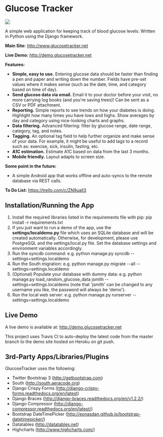 Glucose Tracker
===============
<a href="https://travis-ci.org/jcalazan/glucose-tracker"><img src="https://travis-ci.org/jcalazan/glucose-tracker.png"></a>

A simple web application for keeping track of blood glucose levels.  Written in Python using the Django framework.

<b>Main Site:</b> http://www.glucosetracker.net

<b>Live Demo:</b> http://demo.glucosetracker.net

<b>Features:</b>

* <b>Simple, easy to use.</b>  Entering glucose data should be faster than finding a pen and paper and writing down the number.  Fields have pre-set values where it makes sense (such as the date, time, and category based on time of day).
* <b>Send glucose data via email.</b>  Email it to your doctor before your visit, no more carrying log books (and you're saving trees)!  Can be sent as a CSV or PDF attachment.
* <b>Reporting.</b>  Simple reports to see trends on how your diabetes is doing.  Highlight how many times you have lows and highs. Show averages by day and category using nice-looking charts and graphs.
* <b>Data filtering.</b>  Advanced filtering: filter by glucose range, date range, category, tag, and notes.
* <b>Tagging.</b>  An optional tag field to help further organize and make sense of your data. For example, it might be useful to add tags to a record such as: exercise, sick, insulin, fasting, etc.
* <b>A1C estimation.</b>  Estimate A1C based on data from the last 3 months.
* <b>Mobile friendly.</b>  Layout adapts to screen size.

<b>Some point in the future:</b>

* A simple Android app that works offline and auto-syncs to the remote database via REST calls.

<b>To Do List:</b> https://trello.com/c/ZN9ualI3

Installation/Running the App
----------------------------

1. Install the required libraries listed in the requirements file with pip: pip install -r requirements.txt
2. If you just want to run a demo of the app, use the <b>settings/localdemo.py</b> file which uses an SQLite database and will be created automatically. Otherwise, for development, please use PostgreSQL and the settings/local.py file.  Set the database settings and environment variables accordingly.
3. Run the syncdb command: e.g. python manage.py syncdb --settings=settings.localdemo
4. Run the South migration: e.g. python manage.py migrate --all --settings=settings.localdemo
5. (Optional) Populate your database with dummy data: e.g. python manage.py load_random_glucose_data jsmith --settings=settings.localdemo (note that 'jsmith' can be changed to any username you like, the password will always be 'demo').
6. Run the local web server: e.g. python manage.py runserver --settings=settings.localdemo

Live Demo
---------

A live demo is available at: http://demo.glucosetracker.net

This project uses Travis CI to auto-deploy the latest code from the master branch to the demo site hosted on Heroku on git push.

3rd-Party Apps/Libraries/Plugins
--------------------------------

GlucoseTracker uses the following:

* Twitter Bootstrap 3 (http://getbootstrap.com)
* South (http://south.aeracode.org)
* Django Crispy Forms (http://django-crispy-forms.readthedocs.org/en/latest)
* Django Braces (http://django-braces.readthedocs.org/en/v1.2.2/)
* Django Compressor (http://django-compressor.readthedocs.org/en/latest/)
* Bootstrap DateTimePicker (http://eonasdan.github.io/bootstrap-datetimepicker/)
* Datatables (http://datatables.net)
* Highcharts (http://www.highcharts.com/)
